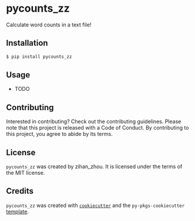 # pycounts_zz

Calculate word counts in a text file!

## Installation

```bash
$ pip install pycounts_zz
```

## Usage

- TODO

## Contributing

Interested in contributing? Check out the contributing guidelines. Please note that this project is released with a Code of Conduct. By contributing to this project, you agree to abide by its terms.

## License

`pycounts_zz` was created by zihan_zhou. It is licensed under the terms of the MIT license.

## Credits

`pycounts_zz` was created with [`cookiecutter`](https://cookiecutter.readthedocs.io/en/latest/) and the `py-pkgs-cookiecutter` [template](https://github.com/py-pkgs/py-pkgs-cookiecutter).
